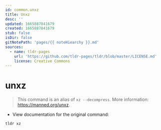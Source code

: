 ```yaml
---
id: common.unxz
title: Unxz
desc: ''
updated: 1665887841679
created: 1665887841679
stub: false
isDir: false
gitNotePath: 'pages/{{ noteHiearchy }}.md'
sources:
  - name: tldr-pages
    url: 'https://github.com/tldr-pages/tldr/blob/master/LICENSE.md'
    license: Creative Commons
---
```

# unxz

> This command is an alias of `xz --decompress`.
> More information: <https://manned.org/unxz>.

- View documentation for the original command:

`tldr xz`


